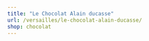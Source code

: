 ```yaml
---
title: "Le Chocolat Alain ducasse"
url: /versailles/le-chocolat-alain-ducasse/
shop: chocolat
---
```

